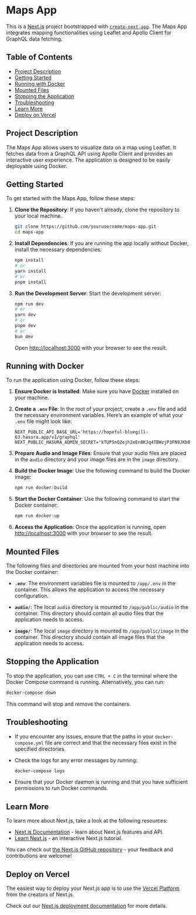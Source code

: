 # Maps App

This is a [Next.js](https://nextjs.org/) project bootstrapped with [`create-next-app`](https://github.com/vercel/next.js/tree/canary/packages/create-next-app). The Maps App integrates mapping functionalities using Leaflet and Apollo Client for GraphQL data fetching.

## Table of Contents

- [Project Description](#project-description)
- [Getting Started](#getting-started)
- [Running with Docker](#running-with-docker)
- [Mounted Files](#mounted-files)
- [Stopping the Application](#stopping-the-application)
- [Troubleshooting](#troubleshooting)
- [Learn More](#learn-more)
- [Deploy on Vercel](#deploy-on-vercel)

## Project Description

The Maps App allows users to visualize data on a map using Leaflet. It fetches data from a GraphQL API using Apollo Client and provides an interactive user experience. The application is designed to be easily deployable using Docker.

## Getting Started

To get started with the Maps App, follow these steps:

1. **Clone the Repository**: If you haven't already, clone the repository to your local machine.

   ```bash
   git clone https://github.com/yourusername/maps-app.git
   cd maps-app
   ```

2. **Install Dependencies**: If you are running the app locally without Docker, install the necessary dependencies:

   ```bash
   npm install
   # or
   yarn install
   # or
   pnpm install
   ```

3. **Run the Development Server**: Start the development server:

   ```bash
   npm run dev
   # or
   yarn dev
   # or
   pnpm dev
   # or
   bun dev
   ```

   Open [http://localhost:3000](http://localhost:3000) with your browser to see the result.

## Running with Docker

To run the application using Docker, follow these steps:

1. **Ensure Docker is Installed**: Make sure you have [Docker](https://www.docker.com/) installed on your machine.

2. **Create a `.env` File**: In the root of your project, create a `.env` file and add the necessary environment variables. Here’s an example of what your `.env` file might look like:

   ```env
   NEXT_PUBLIC_API_BASE_URL='https://hopeful-bluegill-63.hasura.app/v1/graphql'
   NEXT_PUBLIC_HASURA_ADMIN_SECRET='kTUP5nQ2ejh2eEn8KJq4TBWzjP3FN9JKb8nDLUG6nXigcN1IcvKTAtZ2mUF35d8a'
   ```

3. **Prepare Audio and Image Files**: Ensure that your audio files are placed in the `audio` directory and your image files are in the `image` directory.

4. **Build the Docker Image**: Use the following command to build the Docker image:

   ```bash
   npm run docker:build
   ```

5. **Start the Docker Container**: Use the following command to start the Docker container:

   ```bash
   npm run docker:up
   ```

6. **Access the Application**: Once the application is running, open [http://localhost:3000](http://localhost:3000) with your browser to see the result.

## Mounted Files

The following files and directories are mounted from your host machine into the Docker container:

- **`.env`**: The environment variables file is mounted to `/app/.env` in the container. This allows the application to access the necessary configuration.
  
- **`audio/`**: The local `audio` directory is mounted to `/app/public/audio` in the container. This directory should contain all audio files that the application needs to access.

- **`image/`**: The local `image` directory is mounted to `/app/public/image` in the container. This directory should contain all image files that the application needs to access.

## Stopping the Application

To stop the application, you can use `CTRL + C` in the terminal where the Docker Compose command is running. Alternatively, you can run:

```bash
docker-compose down
```


This command will stop and remove the containers.

## Troubleshooting

- If you encounter any issues, ensure that the paths in your `docker-compose.yml` file are correct and that the necessary files exist in the specified directories.
- Check the logs for any error messages by running:

  ```bash
  docker-compose logs
  ```

- Ensure that your Docker daemon is running and that you have sufficient permissions to run Docker commands.

## Learn More

To learn more about Next.js, take a look at the following resources:

- [Next.js Documentation](https://nextjs.org/docs) - learn about Next.js features and API.
- [Learn Next.js](https://nextjs.org/learn) - an interactive Next.js tutorial.

You can check out [the Next.js GitHub repository](https://github.com/vercel/next.js/) - your feedback and contributions are welcome!

## Deploy on Vercel

The easiest way to deploy your Next.js app is to use the [Vercel Platform](https://vercel.com/new?utm_medium=default-template&filter=next.js&utm_source=create-next-app&utm_campaign=create-next-app-readme) from the creators of Next.js.

Check out our [Next.js deployment documentation](https://nextjs.org/docs/deployment) for more details.
